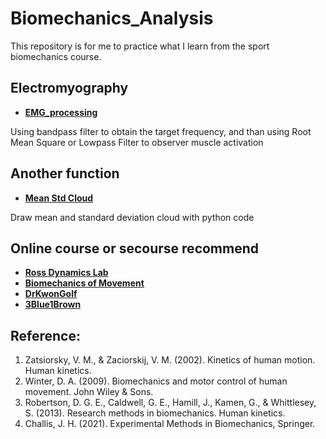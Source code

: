 # Biomechanics_Analysis
This repository is for me to practice what I learn from the sport biomechanics course.

## Electromyography
- **[EMG_processing](https://github.com/ziy900409/Biomechanics_Analysis/blob/main/TeachingFile/EMG_processing.ipynb)**

Using bandpass filter to obtain the target frequency, and than using Root Mean Square or Lowpass Filter to observer muscle activation

## Another function
- **[Mean Std Cloud](https://github.com/ziy900409/Biomechanics_Analysis/blob/main/TeachingFile/std_mean.ipynb)**

Draw mean and standard deviation cloud with python code

## Online course or secourse recommend
- **[Ross Dynamics Lab](https://www.youtube.com/c/RossDynamicsLab)**
- **[Biomechanics of Movement](https://www.youtube.com/channel/UCDNGy0KKNLQ-ztcL5h2Z6zA)**
- **[DrKwonGolf](https://www.youtube.com/channel/UCwCWfCapZNK_ulayYNTBJxQ)**
- **[3Blue1Brown](https://www.youtube.com/c/3blue1brown)**

## Reference:
1. Zatsiorsky, V. M., & Zaciorskij, V. M. (2002). Kinetics of human motion. Human kinetics.
2. Winter, D. A. (2009). Biomechanics and motor control of human movement. John Wiley & Sons.
3. Robertson, D. G. E., Caldwell, G. E., Hamill, J., Kamen, G., & Whittlesey, S. (2013). Research methods in biomechanics. Human kinetics.
4. Challis, J. H. (2021). Experimental Methods in Biomechanics, Springer. 

